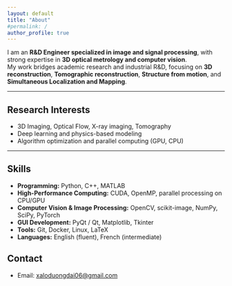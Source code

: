 ```yaml
---
layout: default
title: "About"
#permalink: /
author_profile: true
---
```


I am an **R&D Engineer specialized in image and signal processing**, with strong expertise in **3D optical metrology and computer vision**.  
My work bridges academic research and industrial R&D, focusing on **3D reconstruction**, **Tomographic reconstruction**,
 **Structure from motion**, and **Simultaneous Localization and Mapping**.

---

## Research Interests
- 3D Imaging, Optical Flow, X-ray imaging, Tomography 
- Deep learning and physics-based modeling   
- Algorithm optimization and parallel computing (GPU, CPU)

---

## Skills
- **Programming:** Python, C++, MATLAB  
- **High-Performance Computing:** CUDA, OpenMP, parallel processing on CPU/GPU  
- **Computer Vision & Image Processing:** OpenCV, scikit-image, NumPy, SciPy, PyTorch  
- **GUI Development:** PyQt / Qt, Matplotlib, Tkinter  
- **Tools:** Git, Docker, Linux, LaTeX  
- **Languages:** English (fluent), French (intermediate)

 ## Contact 
 - Email: xaloduongdai06@gmail.com
 

